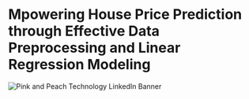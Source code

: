 # Mpowering House Price Prediction through Effective Data Preprocessing and Linear Regression Modeling
![Pink and Peach Technology LinkedIn Banner](https://user-images.githubusercontent.com/75142232/236396273-70fd2ad2-b871-4b68-b17d-35c63d9a440a.png)
